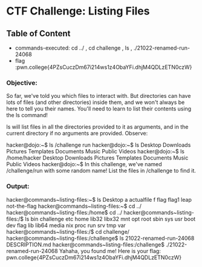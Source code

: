 # CTF Challenge: Listing Files

## Table of Content

- commands-executed: cd ../ , cd challenge , ls , ./21022-renamed-run-24068
- flag :pwn.college{4PZsCuczDm67i214ws1z4ObaYFi.dhjM4QDLzETN0czW}



### Objective:
So far, we've told you which files to interact with. But directories can have lots of files (and other directories) inside them, and we won't always be here to tell you their names. You'll need to learn to list their contents using the ls command!

ls will list files in all the directories provided to it as arguments, and in the current directory if no arguments are provided. Observe:

hacker@dojo:~$ ls /challenge
run
hacker@dojo:~$ ls
Desktop    Downloads  Pictures  Templates
Documents  Music      Public    Videos
hacker@dojo:~$ ls /home/hacker
Desktop    Downloads  Pictures  Templates
Documents  Music      Public    Videos
hacker@dojo:~$
In this challenge, we've named /challenge/run with some random name! List the files in /challenge to find it.

### Output:
hacker@commands~listing-files:~$ ls
Desktop  a  actualfile  f  flag  flag1  leap  not-the-flag
hacker@commands~listing-files:~$ cd ../
hacker@commands~listing-files:/home$ cd ../
hacker@commands~listing-files:/$ ls
bin   challenge  etc   home  lib32  libx32  mnt  opt   root  sbin  sys  usr
boot  dev        flag  lib   lib64  media   nix  proc  run   srv   tmp  var
hacker@commands~listing-files:/$ cd challenge/
hacker@commands~listing-files:/challenge$ ls
21022-renamed-run-24068  DESCRIPTION.md
hacker@commands~listing-files:/challenge$ ./21022-renamed-run-24068
Yahaha, you found me! Here is your flag:
pwn.college{4PZsCuczDm67i214ws1z4ObaYFi.dhjM4QDLzETN0czW}


